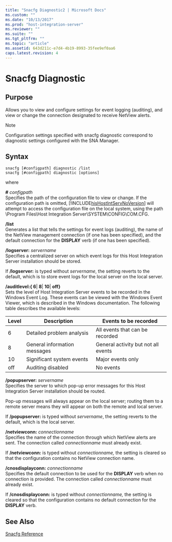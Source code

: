 ```yaml
---
title: "Snacfg Diagnostic2 | Microsoft Docs"
ms.custom: ""
ms.date: "10/13/2017"
ms.prod: "host-integration-server"
ms.reviewer: ""
ms.suite: ""
ms.tgt_pltfrm: ""
ms.topic: "article"
ms.assetid: 643d211c-e7d4-4b19-8993-35fee9ef0aa6
caps.latest.revision: 4
---
```

# Snacfg Diagnostic
## Purpose  
 Allows you to view and configure settings for event logging (auditing), and view or change the connection designated to receive NetView alerts.  
  
> [!NOTE]
>  Configuration settings specified with snacfg diagnostic correspond to diagnostic settings configured with the SNA Manager.  
  
## Syntax  
  
```  
snacfg [#configpath] diagnostic /list  
snacfg [#configpath] diagnostic [options]  
```  
  
 where  
  
 **#** *configpath*  
 Specifies the path of the configuration file to view or change. If the configuration path is omitted, [!INCLUDE[hisHostIntServNoVersion](../core/includes/hishostintservnoversion-md.md)] will attempt to access the configuration file on the local system, using the path \Program Files\Host Integration Server\SYSTEM\CONFIG\COM.CFG.  
  
 **/list**  
 Generates a list that tells the settings for event logs (auditing), the name of the NetView management connection (if one has been specified), and the default connection for the **DISPLAY** verb (if one has been specified).  
  
 **/logserver:** *servername*  
 Specifies a centralized server on which event logs for this Host Integration Server installation should be stored.  
  
 If **/logserver:** is typed without *servername*, the setting reverts to the default, which is to store event logs for the local server on the local server.  
  
 **/auditlevel:{ 6**&#124; **8**&#124; **10**&#124; **off}**  
 Sets the level of Host Integration Server events to be recorded in the Windows Event Log. These events can be viewed with the Windows Event Viewer, which is described in the Windows documentation. The following table describes the available levels:  
  
|Level|Description|Events to be recorded|  
|-----------|-----------------|---------------------------|  
|6|Detailed problem analysis|All events that can be recorded|  
|8|General information messages|General activity but not all events|  
|10|Significant system events|Major events only|  
|off|Auditing disabled|No events|  
  
 **/popupserver:** *servername*  
 Specifies the server to which pop-up error messages for this Host Integration Server installation should be routed.  
  
 Pop-up messages will always appear on the local server; routing them to a remote server means they will appear on both the remote and local server.  
  
 If **/popupserver:** is typed without *servername*, the setting reverts to the default, which is the local server.  
  
 **/netviewconn:** *connectionname*  
 Specifies the name of the connection through which NetView alerts are sent. The connection called *connectionname* must already exist.  
  
 If **/netviewconn:** is typed without *connectionname,* the setting is cleared so that the configuration contains no NetView connection name.  
  
 **/cnosdisplayconn:** *connectionname*  
 Specifies the default connection to be used for the **DISPLAY** verb when no connection is provided. The connection called *connectionname* must already exist.  
  
 If **/cnosdisplayconn:** is typed without *connectionname,* the setting is cleared so that the configuration contains no default connection for the **DISPLAY** verb.  
  
## See Also  
 [Snacfg Reference](../core/snacfg-reference.md)